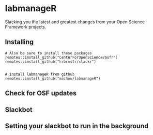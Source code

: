 labmanageR
==========

Slacking you the latest and greatest changes from your Open Science Framework projects.


Installing
------------

```
# Also be sure to install these packages
remotes::install_github("CenterForOpenScience/osfr")
remotes::install_github("hrbrmstr/slackr")


# install labmanageR from github
remotes::install_github("machow/labmanageR")

```

Check for OSF updates
---------------------


Slackbot
--------



Setting your slackbot to run in the background
----------------------------------------------


